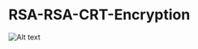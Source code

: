# RSA-RSA-CRT-Encryption

![Alt text](https://www.mediafire.com/convkey/fc53/xl36f16lvq5hsw96g.jpg "RSA CRT Encryption")
